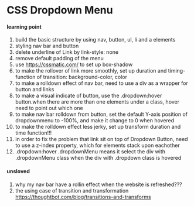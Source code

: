 # CSS Dropdown Menu

#### learning point
1. build the basic structure by using nav, button, ul, li and a elements
2. styling nav bar and button
3. delete underline of Link by link-style: none
4. remove default padding of the menu
5. use https://cssmatic.com/ to set up box-shadow 
6. to make the rollover of link more smoothly, set up duration and timing-function of transition: background-color, color
7. to make a rolldown effect of nav bar, need to use a div as a wrapper for button and links
8. to make a visual indicate of button, use the .dropdown:hover button.when there are more than one elements under a class, hover need to point out which one
9. to make nav bar rolldown from button, set the default Y-axis position of dropdownmenu to -100%, and make it change to 0 when hovered
10. to make the rolldown effect less jerky, set up transform duration and time function!!!
11. in order to fix the problem that link sit on top of Dropdown Button, need to use a z-index property, which for elements stack upon eachother
12. .dropdown:hover .dropdownMenu means it select the div with .dropdownMenu class when the div with .dropdown class is hovered

#### unsloved
1. why my nav bar have a rollin effect when the website is refreshed???
2. the using case of transition and transformation https://thoughtbot.com/blog/transitions-and-transforms
